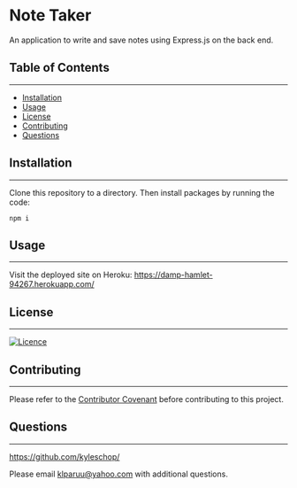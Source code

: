# Note Taker
An application to write and save notes using Express.js on the back end.

## Table of Contents
---
- [Installation](#installation)
- [Usage](#usage)
- [License](#license)
- [Contributing](#contributing)
- [Questions](#questions)

## Installation
---
Clone this repository to a directory. Then install packages by running the code:

    npm i

## Usage
---
Visit the deployed site on Heroku: https://damp-hamlet-94267.herokuapp.com/

## License
---
[![Licence](https://img.shields.io/github/license/Ileriayo/markdown-badges?style=for-the-badge)](./LICENSE)


## Contributing
---
Please refer to the [Contributor Covenant](https://www.contributor-covenant.org/) before contributing to this project.


## Questions
---
https://github.com/kyleschop/

Please email klparuu@yahoo.com with additional questions. 